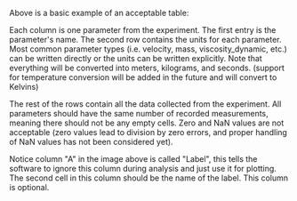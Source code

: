 Above is a basic example of an acceptable table:

Each column is one parameter from the experiment. The first entry is the parameter's name. The second row contains the units for each parameter. Most common parameter types (i.e. velocity, mass, viscosity_dynamic, etc.) can be written directly or the units can be written explicitly. Note that everything will be converted into meters, kilograms, and seconds. (support for temperature conversion will be added in the future and will convert to Kelvins)

The rest of the rows contain all the data collected from the experiment. All parameters should have the same number of recorded measurements, meaning there should not be any empty cells. Zero and NaN values are not acceptable (zero values lead to division by zero errors, and proper handling of NaN values has not been considered yet).

Notice column "A" in the image above is called "Label", this tells the software to ignore this column during analysis and just use it for plotting. The second cell in this column should be the name of the label. This column is optional.
